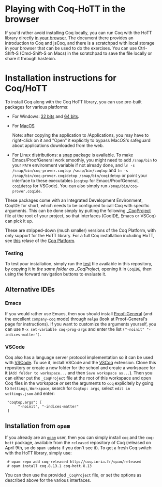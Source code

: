 # Playing with Coq-HoTT in the browser

If you'd rather avoid installing Coq locally, you can run Coq with the 
HoTT library directly [in your browser](https://hott.github.io/EPIT-2020/jscoq-hott/).
The document there provides an introduction to Coq and jsCoq, and there is a scratchpad
with local storage in your browser that can be used to do the exercises.
You can use Ctrl-Shift-S (Cmd-Shift-S on Macs) in the scratchpad to save the file locally 
or share it through hastebin.

# Installation instructions for Coq/HoTT

To install Coq along with the Coq HoTT library, you can use pre-built packages 
for various platforms:

  - For Windows: [32 bits](https://github.com/HoTT/EPIT-2020/releases/download/v0.1/Windows.installer.32.bits.zip) and [64 bits](https://github.com/HoTT/EPIT-2020/releases/download/v0.1/Windows.installer.64.bits.zip).

  - For [MacOS](https://github.com/HoTT/EPIT-2020/releases/download/v0.1/Macos.installer.zip)
  
    Note: after copying the application to /Applications, you may have to right-click on it 
    and "Open" it explicitly to bypass MacOS's safeguard about applications downloaded from the web.

  - For Linux distributions: a [snap](https://github.com/HoTT/EPIT-2020/releases/download/v0.1/Snap.package.zip) package is available.
    To make Emacs/ProofGeneral work smoothly, you might need to add `/snap/bin` to your `PATH` environment 
    variable if not already done, and `ln -s /snap/bin/coq-prover.coqtop /snap/bin/coqtop` and 
    `ln -s /snap/bin/coq-prover.coqidetop /snap/bin/coqidetop` or point your interface to these 
    executables (`coqtop` for Emacs/ProofGeneral, `coqidetop` for VSCode). 
    You can also simply run `/snap/bin/coq-prover.coqide`.
  
These packages come with an Integrated Development Environment, CoqIDE for short,
which needs to be configured to call Coq with specific arguments. This can be done
simply by putting the following [_CoqProject](_CoqProject) file at the root of your
project, so that interfaces (CoqIDE, Emacs or VSCoq) can pick it up.

These are stripped-down (much smaller) versions of the Coq Platform, with only support for the HoTT library.
For a full Coq installation including HoTT, see [this](https://github.com/coq/platform/releases/tag/2021.02.1)
relase of the [Coq Platform](https://github.com/coq/platform).

### Testing

To test your installation, simply run the [test](TestHoTT.v) file available in this repository,
by copying it *in the same folder as _CoqProject*, opening it in `CoqIDE`, then using the forward navigation buttons to evaluate it.

## Alternative IDEs

### Emacs

If you would rather use Emacs, then you should install [Proof-General](https://proofgeneral.github.io/) 
(and the excellent `company-coq` mode) through `melpa` (look at Proof-General's page for instructions). 
If you want to customize the arguments yourself, you can use `M-x set-variable coq-prog-args` and enter 
the list `("-noinit" "-indices-matter")`. 

### VSCode

Coq also has a language server protocol implementation so it can be used with [VSCode](https://code.visualstudio.com/). To use it, install VSCode and the [VSCoq](https://marketplace.visualstudio.com/items?itemName=maximedenes.vscoq) extension. Clone this repository or create a new folder for the school and create a workspace 
for it (`Add folder to workspace...` and then `Save workspace as...`). 
Then you can either put  the `_CoqProject` file at the root of this workspace and open Coq files in the
workspace *or* set the arguments to `coq` explicitely by going to `Settings`, `Workspace`, search for `Coqtop: args`, select `edit in settings.json` and enter:

     "coqtop.args": [
          "-noinit", "-indices-matter"
     ]

## Installation from `opam`

If you already are an [`opam`](http://opam.ocaml.org) user, then you can simply install `coq` 
and the `coq-hott` package, available from the `released` repository of Coq (released on April 9th,
so do `opam update` if you don't see it). To get a fresh Coq switch with the HoTT library, simply
use:

     # opam repo add coq-released http://coq.inria.fr/opam/released
     # opam install coq.8.13.1 coq-hott.8.13

You can then use the provided `_CoqProject` file, or set the options as described above for 
the various interfaces.
